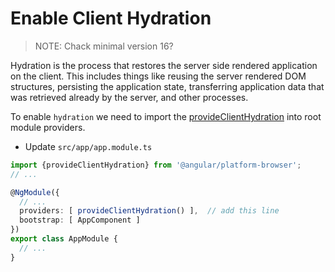 # Enable Client Hydration

> NOTE: Chack minimal version 16? 

Hydration is the process that restores the server side rendered application on the client. This includes things like reusing the server rendered DOM structures, persisting the application state, transferring application data that was retrieved already by the server, and other processes. 

To enable `hydration` we need to import the [provideClientHydration](https://angular.io/api/platform-browser/provideClientHydration) into root module providers.

- Update `src/app/app.module.ts`

```ts
import {provideClientHydration} from '@angular/platform-browser';
// ...

@NgModule({
  // ...
  providers: [ provideClientHydration() ],  // add this line
  bootstrap: [ AppComponent ]
})
export class AppModule {
  // ...
}
```